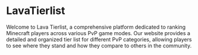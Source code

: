# LavaTierlist
Welcome to Lava Tierlist, a comprehensive platform dedicated to ranking Minecraft players across various PvP game modes. Our website provides a detailed and organized tier list for different PvP categories, allowing players to see where they stand and how they compare to others in the community.
